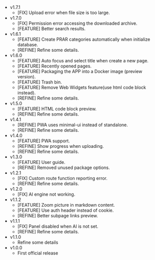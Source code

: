 - v1.7.1
  - [FIX] Upload error when file size is too large.
- v1.7.0
  - [FIX] Permission error accessing the downloaded archive.
  - [FEATURE] Better search results.
- v1.6.1
  - [FEATURE] Create PRAR categories automatically when initialize database.
  - [REFINE] Refine some details.
- v1.6.0
  - [FEATURE] Auto focus and select title when create a new page.
  - [FEATURE] Recently opened pages.
  - [FEATURE] Packaging the APP into a Docker image (preview version).
  - [FEATURE] Trash bin.
  - [FEATURE] Remove Web Widgets feature(use html code block instead).
  - [REFINE] Refine some details.
- v1.5.0
  - [FEATURE] HTML code block preview.
  - [REFINE] Refine some details.
- v1.4.1
  - [REFINE] PWA uses minimal-ui instead of standalone.
  - [REFINE] Refine some details.
- v1.4.0
  - [FEATURE] PWA support.
  - [REFINE] Show progress when uploading.
  - [REFINE] Refine some details.
- v1.3.0
  - [FEATURE] User guide.
  - [REFINE] Removed unused package options.
- v1.2.1
  - [FIX] Custom route function reporting error.
  - [REFINE] Refine some details.
- v1.2.0
  - [FIX] AI engine not working.
- v1.1.2
  - [FEATURE] Zoom picture in markdown content.
  - [FEATURE] Use auth header instead of cookie.
  - [REFINE] Better subpage links preview.
- v1.1.1
  - [FIX] Panel disabled when AI is not set.
  - [REFINE] Refine some details.
- v1.1.0
  - Refine some details
- v1.0.0
  - First official release
